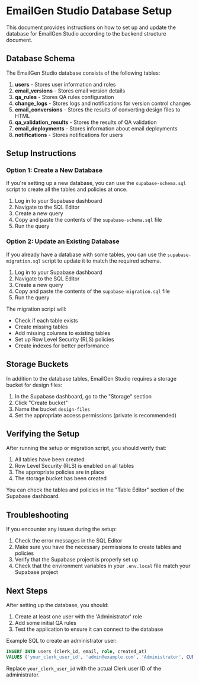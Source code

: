 # EmailGen Studio Database Setup

This document provides instructions on how to set up and update the database for EmailGen Studio according to the backend structure document.

## Database Schema

The EmailGen Studio database consists of the following tables:

1. **users** - Stores user information and roles
2. **email_versions** - Stores email version details
3. **qa_rules** - Stores QA rules configuration
4. **change_logs** - Stores logs and notifications for version control changes
5. **email_conversions** - Stores the results of converting design files to HTML
6. **qa_validation_results** - Stores the results of QA validation
7. **email_deployments** - Stores information about email deployments
8. **notifications** - Stores notifications for users

## Setup Instructions

### Option 1: Create a New Database

If you're setting up a new database, you can use the `supabase-schema.sql` script to create all the tables and policies at once.

1. Log in to your Supabase dashboard
2. Navigate to the SQL Editor
3. Create a new query
4. Copy and paste the contents of the `supabase-schema.sql` file
5. Run the query

### Option 2: Update an Existing Database

If you already have a database with some tables, you can use the `supabase-migration.sql` script to update it to match the required schema.

1. Log in to your Supabase dashboard
2. Navigate to the SQL Editor
3. Create a new query
4. Copy and paste the contents of the `supabase-migration.sql` file
5. Run the query

The migration script will:
- Check if each table exists
- Create missing tables
- Add missing columns to existing tables
- Set up Row Level Security (RLS) policies
- Create indexes for better performance

## Storage Buckets

In addition to the database tables, EmailGen Studio requires a storage bucket for design files:

1. In the Supabase dashboard, go to the "Storage" section
2. Click "Create bucket"
3. Name the bucket `design-files`
4. Set the appropriate access permissions (private is recommended)

## Verifying the Setup

After running the setup or migration script, you should verify that:

1. All tables have been created
2. Row Level Security (RLS) is enabled on all tables
3. The appropriate policies are in place
4. The storage bucket has been created

You can check the tables and policies in the "Table Editor" section of the Supabase dashboard.

## Troubleshooting

If you encounter any issues during the setup:

1. Check the error messages in the SQL Editor
2. Make sure you have the necessary permissions to create tables and policies
3. Verify that the Supabase project is properly set up
4. Check that the environment variables in your `.env.local` file match your Supabase project

## Next Steps

After setting up the database, you should:

1. Create at least one user with the 'Administrator' role
2. Add some initial QA rules
3. Test the application to ensure it can connect to the database

Example SQL to create an administrator user:

```sql
INSERT INTO users (clerk_id, email, role, created_at)
VALUES ('your_clerk_user_id', 'admin@example.com', 'Administrator', CURRENT_TIMESTAMP);
```

Replace `your_clerk_user_id` with the actual Clerk user ID of the administrator. 